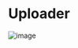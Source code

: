 # Uploader

![image](https://user-images.githubusercontent.com/22487392/115216711-58cc7680-a137-11eb-9450-386bbd6eaca4.png)
